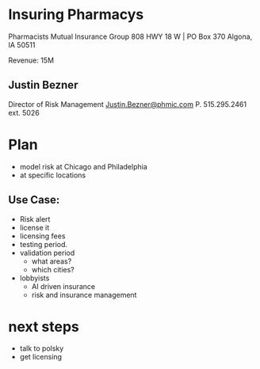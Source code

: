 # Insuring Pharmacys
Pharmacists Mutual Insurance Group
808 HWY 18 W | PO Box 370
Algona, IA 50511

Revenue: 15M


## Justin Bezner
Director of Risk Management
Justin.Bezner@phmic.com
P. 515.295.2461 ext. 5026

# Plan
+ model risk at Chicago and Philadelphia
+ at specific locations




## Use Case:
 
+ Risk alert
+ license it
+ licensing fees
+ testing period.
+ validation period
    - what areas?
    - which cities?
+ lobbyists
    - AI driven insurance
    - risk and insurance management

# next steps

+ talk to polsky
+ get licensing




